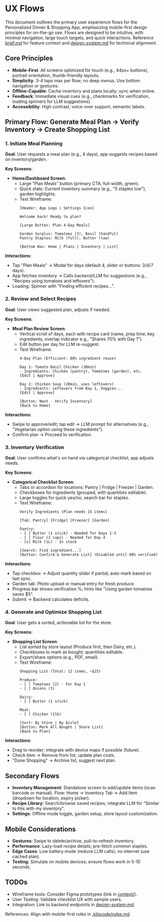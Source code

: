 # UX Flows

This document outlines the primary user experience flows for the Personalized Dinner & Shopping App, emphasizing mobile-first design principles for on-the-go use. Flows are designed to be intuitive, with minimal navigation, large touch targets, and quick interactions. Reference [brief.md](brief.md) for feature context and [design-system.md](design-system.md) for technical alignment.

## Core Principles
- **Mobile-First**: All screens optimized for touch (e.g., 44px+ buttons), portrait orientation, thumb-friendly layouts.
- **Simplicity**: 3-4 taps max per flow; no deep menus. Use bottom navigation or gestures.
- **Offline-Capable**: Cache inventory and plans locally; sync when online.
- **Feedback**: Immediate visual cues (e.g., checkmarks for verification, loading spinners for LLM suggestions).
- **Accessibility**: High contrast, voice-over support, semantic labels.

## Primary Flow: Generate Meal Plan → Verify Inventory → Create Shopping List

### 1. Initiate Meal Planning
**Goal**: User requests a meal plan (e.g., 4 days), app suggests recipes based on inventory/garden.

**Key Screens**:
- **Home/Dashboard Screen**:
  - Large "Plan Meals" button (primary CTA, full-width, green).
  - Quick stats: Current inventory summary (e.g., "5 staples low"), garden highlights.
  - Text Wireframe:
    ```
    [Header: App Logo | Settings Icon]
    
    Welcome back! Ready to plan?
    
    [Large Button: Plan 4-Day Meals]
    
    Garden Surplus: Tomatoes (3), Basil (handful)
    Pantry Staples: Milk (full), Butter (low)
    
    [Bottom Nav: Home | Plans | Inventory | List]
    ```

**Interactions**:
- Tap "Plan Meals" → Modal for days (default 4, slider or buttons: 3/4/7 days).
- App fetches inventory → Calls backend/LLM for suggestions (e.g., "Recipes using tomatoes and leftovers").
- Loading: Spinner with "Finding efficient recipes...".

### 2. Review and Select Recipes
**Goal**: User views suggested plan, adjusts if needed.

**Key Screens**:
- **Meal Plan Review Screen**:
  - Vertical scroll of days, each with recipe card (name, prep time, key ingredients, overlap indicator e.g., "Shares 70% with Day 1").
  - Edit button per day for LLM re-suggest.
  - Text Wireframe:
    ```
    4-Day Plan (Efficient: 80% ingredient reuse)
    
    Day 1: Tomato Basil Chicken (30min)
    - Ingredients: Chicken (pantry), Tomatoes (garden), etc.
    [Edit | Approve]
    
    Day 2: Chicken Soup (20min, uses leftovers)
    - Ingredients: Leftovers from Day 1, Veggies...
    [Edit | Approve]
    
    [Button: Next - Verify Inventory]
    [Back to Home]
    ```

**Interactions**:
- Swipe to approve/edit; tap edit → LLM prompt for alternatives (e.g., "Vegetarian option using these ingredients").
- Confirm plan → Proceed to verification.

### 3. Inventory Verification
**Goal**: User confirms what's on hand via categorical checklist; app adjusts needs.

**Key Screens**:
- **Categorical Checklist Screen**:
  - Tabs or accordion for locations: Pantry | Fridge | Freezer | Garden.
  - Checkboxes for ingredients (grouped, with quantities editable).
  - Large toggles for quick yes/no; search bar for staples.
  - Text Wireframe:
    ```
    Verify Ingredients (Plan needs 15 items)
    
    [Tab: Pantry] [Fridge] [Freezer] [Garden]
    
    Pantry:
    - [ ] Butter (1 stick) - Needed for Days 1-3
    - [ ] Flour (2 cups) - Needed for Day 4
    - [x] Milk (1L) - In stock
    
    [Search: Find ingredient...]
    [Button: Confirm & Generate List] (Disabled until 80% verified)
    ```

**Interactions**:
- Tap checkbox → Adjust quantity slider if partial; auto-mark based on last sync.
- Garden tab: Photo upload or manual entry for fresh produce.
- Progress bar shows verification %; hints like "Using garden tomatoes saves $5".
- Submit → Backend calculates deficits.

### 4. Generate and Optimize Shopping List
**Goal**: User gets a sorted, actionable list for the store.

**Key Screens**:
- **Shopping List Screen**:
  - List sorted by store layout (Produce first, then Dairy, etc.).
  - Checkboxes to mark as bought; quantities editable.
  - Export/share options (e.g., PDF, email).
  - Text Wireframe:
    ```
    Shopping List (Total: 12 items, ~$25)
    
    Produce:
    - [ ] Tomatoes (2) - For Day 1
    - [ ] Onions (3)
    
    Dairy:
    - [ ] Butter (1 stick)
    
    Meat:
    - [ ] Chicken (1lb)
    
    [Sort: By Store | By Aisle]
    [Button: Mark All Bought | Share List]
    [Back to Plan]
    ```

**Interactions**:
- Drag to reorder; integrate with device maps if possible (future).
- Check item → Remove from list, update plan costs.
- "Done Shopping" → Archive list, suggest next plan.

## Secondary Flows
- **Inventory Management**: Standalone screen to add/update items (scan barcode or manual). Flow: Home → Inventory Tab → Add Item (dropdown for location, expiry picker).
- **Recipe Library**: Search/browse saved recipes; integrate LLM for "Similar to this with my inventory".
- **Settings**: Offline mode toggle, garden setup, store layout customization.

## Mobile Considerations
- **Gestures**: Swipe to delete/archive, pull-to-refresh inventory.
- **Performance**: Lazy-load recipe details; pre-fetch common staples.
- **Edge Cases**: Low battery mode (reduce LLM calls); no internet (use cached plan).
- **Testing**: Simulate on mobile devices; ensure flows work in 5-10 seconds.

## TODOs
- Wireframe tools: Consider Figma prototypes (link in [context/](context/)).
- User Testing: Validate checklist UX with sample users.
- Integration: Link to backend endpoints in [design-system.md](design-system.md).

References: Align with mobile-first rules in [.kilocode/rules.md](../.kilocode/rules.md).